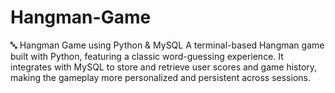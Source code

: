 # Hangman-Game
🔤 Hangman Game using Python &amp; MySQL A terminal-based Hangman game built with Python, featuring a classic word-guessing experience. It integrates with MySQL to store and retrieve user scores and game history, making the gameplay more personalized and persistent across sessions.
